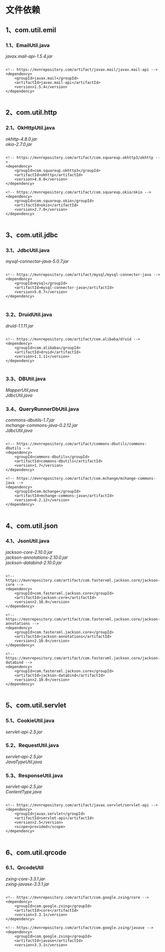 # 文件依赖

## 1、com.util.emil

### 1.1、EmailUtil.java
*javax.mail-api-1.5.4.jar*<br>
<pre>
<code>
&lt;!-- https://mvnrepository.com/artifact/javax.mail/javax.mail-api --&gt;
&lt;dependency&gt;
	&lt;groupId&gt;javax.mail&lt;/groupId&gt;
	&lt;artifactId&gt;javax.mail-api&lt;/artifactId&gt;
	&lt;version&gt;1.5.4&lt;/version&gt;
&lt;/dependency&gt;
</code>
</pre>


## 2、com.util.http

### 2.1、OkHttpUtil.java
*okhttp-4.8.0.jar*<br>
*okio-2.7.0.jar*<br>
<pre>
<code>
&lt;!-- https://mvnrepository.com/artifact/com.squareup.okhttp3/okhttp --&gt;
&lt;dependency&gt;
	&lt;groupId&gt;com.squareup.okhttp3&lt;/groupId&gt;
	&lt;artifactId&gt;okhttp&lt;/artifactId&gt;
	&lt;version&gt;4.8.0&lt;/version&gt;
&lt;/dependency&gt;

&lt;!-- https://mvnrepository.com/artifact/com.squareup.okio/okio --&gt;
&lt;dependency&gt;
	&lt;groupId&gt;com.squareup.okio&lt;/groupId&gt;
	&lt;artifactId&gt;okio&lt;/artifactId&gt;
	&lt;version&gt;2.7.0&lt;/version&gt;
&lt;/dependency&gt;
</code>
</pre>


## 3、com.util.jdbc

### 3.1、JdbcUtil.java
*mysql-connector-java-5.0.7.jar*<br>
<pre>
<code>
&lt;!-- https://mvnrepository.com/artifact/mysql/mysql-connector-java --&gt;
&lt;dependency&gt;
	&lt;groupId&gt;mysql&lt;/groupId&gt;
	&lt;artifactId&gt;mysql-connector-java&lt;/artifactId&gt;
	&lt;version&gt;5.0.7&lt;/version&gt;
&lt;/dependency&gt;
</code>
</pre>


### 3.2、DruidUtil.java
*druid-1.1.11.jar*<br>
<pre>
<code>
&lt;!-- https://mvnrepository.com/artifact/com.alibaba/druid --&gt;
&lt;dependency&gt;
	&lt;groupId&gt;com.alibaba&lt;/groupId&gt;
	&lt;artifactId&gt;druid&lt;/artifactId&gt;
	&lt;version&gt;1.1.11&lt;/version&gt;
&lt;/dependency&gt;
</code>
</pre>


### 3.3、DBUtil.java
*MapperUtil.java*<br>
*JdbcUtil.java*


### 3.4、QueryRunnerDbUtil.java
*commons-dbutils-1.7.jar*<br>
*mchange-commons-java-0.2.12.jar*<br>
*JdbcUtil.java*<br>
<pre>
<code>
&lt;!-- https://mvnrepository.com/artifact/commons-dbutils/commons-dbutils --&gt;
&lt;dependency&gt;
	&lt;groupId&gt;commons-dbutils&lt;/groupId&gt;
	&lt;artifactId&gt;commons-dbutils&lt;/artifactId&gt;
	&lt;version&gt;1.7&lt;/version&gt;
&lt;/dependency&gt;

&lt;!-- https://mvnrepository.com/artifact/com.mchange/mchange-commons-java --&gt;
&lt;dependency&gt;
	&lt;groupId&gt;com.mchange&lt;/groupId&gt;
	&lt;artifactId&gt;mchange-commons-java&lt;/artifactId&gt;
	&lt;version&gt;0.2.12&lt;/version&gt;
&lt;/dependency&gt;
</code>
</pre>


## 4、com.util.json

### 4.1、JsonUtil.java
*jackson-core-2.10.0.jar*<br>
*jackson-annotations-2.10.0.jar*<br>
*jackson-databind-2.10.0.jar*<br>
<pre>
<code>
&lt;!-- https://mvnrepository.com/artifact/com.fasterxml.jackson.core/jackson-core --&gt;
&lt;dependency&gt;
	&lt;groupId&gt;com.fasterxml.jackson.core&lt;/groupId&gt;
	&lt;artifactId&gt;jackson-core&lt;/artifactId&gt;
	&lt;version&gt;2.10.0&lt;/version&gt;
&lt;/dependency&gt;

&lt;!-- https://mvnrepository.com/artifact/com.fasterxml.jackson.core/jackson-annotations --&gt;
&lt;dependency&gt;
	&lt;groupId&gt;com.fasterxml.jackson.core&lt;/groupId&gt;
	&lt;artifactId&gt;jackson-annotations&lt;/artifactId&gt;
	&lt;version&gt;2.10.0&lt;/version&gt;
&lt;/dependency&gt;

&lt;!-- https://mvnrepository.com/artifact/com.fasterxml.jackson.core/jackson-databind --&gt;
&lt;dependency&gt;
	&lt;groupId&gt;com.fasterxml.jackson.core&lt;/groupId&gt;
	&lt;artifactId&gt;jackson-databind&lt;/artifactId&gt;
	&lt;version&gt;2.10.0&lt;/version&gt;
&lt;/dependency&gt;
</code>
</pre>


## 5、com.util.servlet

### 5.1、CookieUtil.java
*servlet-api-2.5.jar*


### 5.2、RequestUtil.java
*servlet-api-2.5.jar*<br>
*JavaTypeUtil.java*


### 5.3、ResponseUtil.java
*servlet-api-2.5.jar*<br>
*ContentType.java*<br>
<pre>
<code>
&lt;!-- https://mvnrepository.com/artifact/javax.servlet/servlet-api --&gt;
&lt;dependency&gt;
	&lt;groupId&gt;javax.servlet&lt;/groupId&gt;
	&lt;artifactId&gt;servlet-api&lt;/artifactId&gt;
	&lt;version&gt;2.5&lt;/version&gt;
	&lt;scope&gt;provided&lt;/scope&gt;
&lt;/dependency&gt;
</code>
</pre>


## 6、com.util.qrcode

### 6.1、QrcodeUtil
*zxing-core-3.3.1.jar*<br>
*zxing-javase-3.3.1.jar*<br>
<pre>
<code>
&lt;!-- https://mvnrepository.com/artifact/com.google.zxing/core --&gt;
&lt;dependency&gt;
	&lt;groupId&gt;com.google.zxing&lt;/groupId&gt;
	&lt;artifactId&gt;core&lt;/artifactId&gt;
	&lt;version&gt;3.3.1&lt;/version&gt;
&lt;/dependency&gt;

&lt;!-- https://mvnrepository.com/artifact/com.google.zxing/javase --&gt;
&lt;dependency&gt;
	&lt;groupId&gt;com.google.zxing&lt;/groupId&gt;
	&lt;artifactId&gt;javase&lt;/artifactId&gt;
	&lt;version&gt;3.3.1&lt;/version&gt;
</dependency&gt;
</code>
</pre>